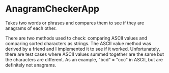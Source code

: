 # AnagramCheckerApp

Takes two words or phrases and compares them to see if they are anagrams of each other.

There are two methods used to check: comparing ASCII values and comparing sorted characters as strings. The ASCII value method was derived by a friend and I implemented it to see if it worked. Unfortunately, there are test cases where ASCII values summed together are the same but the characters are different. As an example, "bcd" = "ccc" in ASCII, but are definitely not anagrams.
